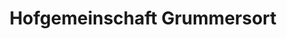 ---
title: "Hofgemeinschaft Grummersort"
url: /hude/hofgemeinschaft-grummersort-hauptmoorweg/
shop: Hofladen
---
